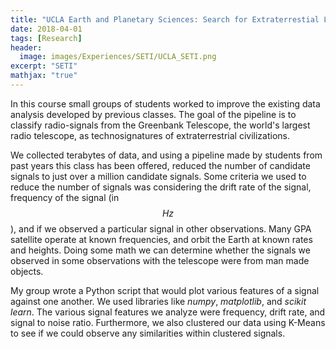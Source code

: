 ```yaml
---
title: "UCLA Earth and Planetary Sciences: Search for Extraterrestial Life (SETI)"
date: 2018-04-01
tags: [Research]
header:
  image: images/Experiences/SETI/UCLA_SETI.png
excerpt: "SETI"
mathjax: "true"
---
```

In this course small groups of students worked to improve the existing data analysis developed by previous classes. The goal of the pipeline is to classify radio-signals from the Greenbank Telescope, the world's largest radio telescope, as technosignatures of extraterrestrial civilizations.

We collected terabytes of data, and using a pipeline made by students from past years this class has been offered, reduced the number of candidate signals to just over a million candidate signals. Some criteria we used to reduce the number of signals was considering the drift rate of the signal, frequency of the signal (in $$Hz$$), and if we observed a particular signal in other observations. Many GPA satellite operate at known frequencies, and orbit the Earth at known rates and heights. Doing some math we can determine whether the signals we observed in some observations with the telescope were from man made objects.

My group wrote a Python script that would plot various features of a signal against one another. We used libraries like *numpy*, *matplotlib*, and *scikit learn*. The various signal features we analyze were frequency, drift rate, and signal to noise ratio. Furthermore, we also clustered our data using K-Means to see if we could observe any similarities within clustered signals.
